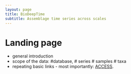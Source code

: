 ```yaml
---
layout: page
title: BioDeepTime
subtitle: Assemblage time series across scales
---
```


# Landing page

- general introduction
- scope of the data: #database, # series # samples # taxa
- repeating basic links - most importantly: [ACCESS]({{site.url}}{{site.baseurl}}/database/access/). 
